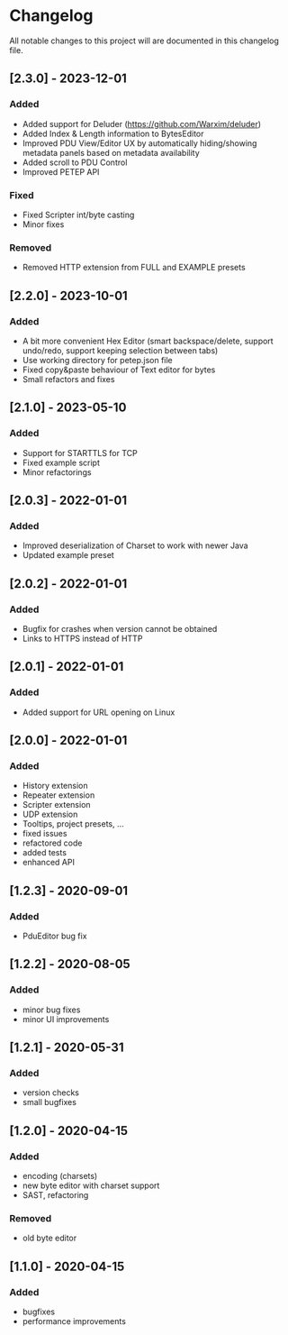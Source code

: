 # Changelog

All notable changes to this project will are documented in this changelog file.

## [2.3.0] - 2023-12-01
### Added
- Added support for Deluder (https://github.com/Warxim/deluder)
- Added Index & Length information to BytesEditor
- Improved PDU View/Editor UX by automatically hiding/showing metadata panels based on metadata availability
- Added scroll to PDU Control
- Improved PETEP API
### Fixed
- Fixed Scripter int/byte casting
- Minor fixes
### Removed
- Removed HTTP extension from FULL and EXAMPLE presets

## [2.2.0] - 2023-10-01
### Added
- A bit more convenient Hex Editor (smart backspace/delete, support undo/redo, support keeping selection between tabs)
- Use working directory for petep.json file
- Fixed copy&paste behaviour of Text editor for bytes
- Small refactors and fixes

## [2.1.0] - 2023-05-10
### Added
- Support for STARTTLS for TCP
- Fixed example script
- Minor refactorings

## [2.0.3] - 2022-01-01
### Added
- Improved deserialization of Charset to work with newer Java
- Updated example preset

## [2.0.2] - 2022-01-01
### Added
- Bugfix for crashes when version cannot be obtained
- Links to HTTPS instead of HTTP

## [2.0.1] - 2022-01-01
### Added
- Added support for URL opening on Linux

## [2.0.0] - 2022-01-01
### Added
- History extension
- Repeater extension
- Scripter extension
- UDP extension
- Tooltips, project presets, ...
- fixed issues
- refactored code
- added tests
- enhanced API

## [1.2.3] - 2020-09-01
### Added
- PduEditor bug fix

## [1.2.2] - 2020-08-05
### Added
- minor bug fixes
- minor UI improvements

## [1.2.1] - 2020-05-31
### Added
- version checks
- small bugfixes

## [1.2.0] - 2020-04-15
### Added
- encoding (charsets)
- new byte editor with charset support
- SAST, refactoring
### Removed
- old byte editor

## [1.1.0] - 2020-04-15
### Added
- bugfixes
- performance improvements